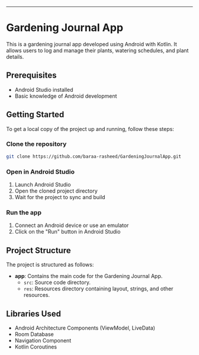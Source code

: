 
---

# Gardening Journal App

This is a gardening journal app developed using Android with Kotlin. It allows users to log and manage their plants, watering schedules, and plant details.

## Prerequisites

- Android Studio installed
- Basic knowledge of Android development

## Getting Started

To get a local copy of the project up and running, follow these steps:

### Clone the repository

```bash
git clone https://github.com/baraa-rasheed/GardeningJournalApp.git
```

### Open in Android Studio

1. Launch Android Studio
2. Open the cloned project directory
3. Wait for the project to sync and build

### Run the app

1. Connect an Android device or use an emulator
2. Click on the "Run" button in Android Studio

## Project Structure

The project is structured as follows:

- **app**: Contains the main code for the Gardening Journal App.
  - `src`: Source code directory.
  - `res`: Resources directory containing layout, strings, and other resources.

## Libraries Used

- Android Architecture Components (ViewModel, LiveData)
- Room Database
- Navigation Component
- Kotlin Coroutines
